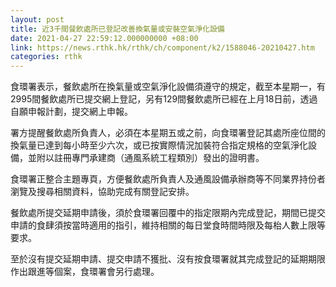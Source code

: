 ```yaml
---
layout: post
title: 近3千間餐飲處所已登記改善換氣量或安裝空氣淨化設備
date: 2021-04-27 22:59:12.000000000 +08:00
link: https://news.rthk.hk/rthk/ch/component/k2/1588046-20210427.htm
categories: rthk
---
```


食環署表示，餐飲處所在換氣量或空氣淨化設備須遵守的規定，截至本星期一，有2995間餐飲處所已提交網上登記，另有129間餐飲處所已經在上月18日前，透過自願申報計劃，提交網上申報。

署方提醒餐飲處所負責人，必須在本星期五或之前，向食環署登記其處所座位間的換氣量已達到每小時至少六次，或已按實際情況加裝符合指定規格的空氣淨化設備，並附以註冊專門承建商（通風系統工程類別）發出的證明書。

食環署正整合主題專頁，方便餐飲處所負責人及通風設備承辦商等不同業界持份者瀏覽及搜尋相關資料，協助完成有關登記安排。

餐飲處所提交延期申請後，須於食環署回覆中的指定限期內完成登記，期間已提交申請的食肆須按當時適用的指引，維持相關的每日堂食時間時限及每枱人數上限等要求。

至於沒有提交延期申請、提交申請不獲批、沒有按食環署就其完成登記的延期期限作出跟進等個案，食環署會另行處理。
